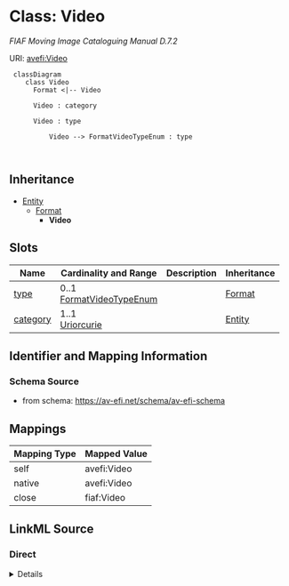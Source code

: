 

# Class: Video


_FIAF Moving Image Cataloguing Manual D.7.2_





URI: [avefi:Video](https://av-efi.net/schema/av-efi-schema/Video)




```mermaid
 classDiagram
    class Video
      Format <|-- Video
      
      Video : category
        
      Video : type
        
          Video --> FormatVideoTypeEnum : type
        
      
```





## Inheritance
* [Entity](Entity.md)
    * [Format](Format.md)
        * **Video**



## Slots

| Name | Cardinality and Range | Description | Inheritance |
| ---  | --- | --- | --- |
| [type](type.md) | 0..1 <br/> [FormatVideoTypeEnum](FormatVideoTypeEnum.md) |  | [Format](Format.md) |
| [category](category.md) | 1..1 <br/> [Uriorcurie](Uriorcurie.md) |  | [Entity](Entity.md) |









## Identifier and Mapping Information







### Schema Source


* from schema: https://av-efi.net/schema/av-efi-schema





## Mappings

| Mapping Type | Mapped Value |
| ---  | ---  |
| self | avefi:Video |
| native | avefi:Video |
| close | fiaf:Video |





## LinkML Source

<!-- TODO: investigate https://stackoverflow.com/questions/37606292/how-to-create-tabbed-code-blocks-in-mkdocs-or-sphinx -->

### Direct

<details>
```yaml
name: Video
description: FIAF Moving Image Cataloguing Manual D.7.2
from_schema: https://av-efi.net/schema/av-efi-schema
close_mappings:
- fiaf:Video
is_a: Format
slot_usage:
  type:
    name: type
    domain_of:
    - WorkVariant
    - Activity
    - Agent
    - Event
    - Title
    - Format
    - Manifestation
    range: FormatVideoTypeEnum

```
</details>

### Induced

<details>
```yaml
name: Video
description: FIAF Moving Image Cataloguing Manual D.7.2
from_schema: https://av-efi.net/schema/av-efi-schema
close_mappings:
- fiaf:Video
is_a: Format
slot_usage:
  type:
    name: type
    domain_of:
    - WorkVariant
    - Activity
    - Agent
    - Event
    - Title
    - Format
    - Manifestation
    range: FormatVideoTypeEnum
attributes:
  type:
    name: type
    from_schema: https://av-efi.net/schema/av-efi-schema
    rank: 1000
    alias: type
    owner: Video
    domain_of:
    - WorkVariant
    - Activity
    - Agent
    - Event
    - Title
    - Format
    - Manifestation
    range: FormatVideoTypeEnum
  category:
    name: category
    from_schema: https://av-efi.net/schema/av-efi-schema
    rank: 1000
    slot_uri: rdf:type
    designates_type: true
    alias: category
    owner: Video
    domain_of:
    - Entity
    range: uriorcurie
    required: true

```
</details>